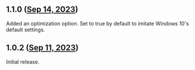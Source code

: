 ## 1.1.0 ([Sep 14, 2023](https://github.com/ramensoftware/windhawk-mods/blob/8eefc68c13d0cc15c9d0e62c89ff4e61da4d7af0/mods/acrylic-effect-radius-changer.wh.cpp))

Added an optimization option. Set to true by default to imitate Windows 10's default settings.
## 1.0.2 ([Sep 11, 2023](https://github.com/ramensoftware/windhawk-mods/blob/34cd0d43cf80ab19af0be7278b49ef2c395de6c9/mods/acrylic-effect-radius-changer.wh.cpp))

Initial release.
